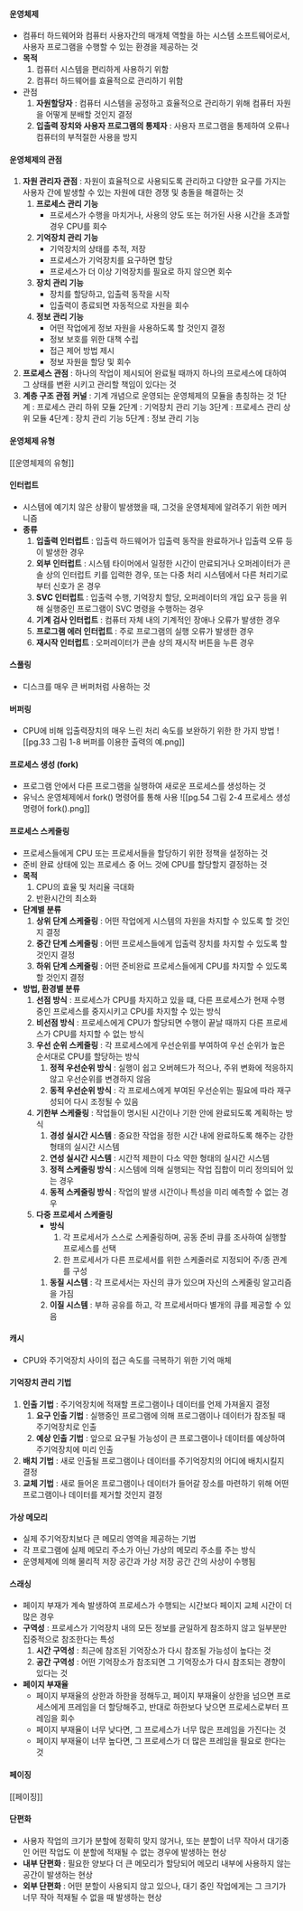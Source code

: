 #### 운영체제
- 컴퓨터 하드웨어와 컴퓨터 사용자간의 매개체 역할을 하는 시스템 소프트웨어로서, 사용자 프로그램을 수행할 수 있는 환경을 제공하는 것
- **목적**
	1. 컴퓨터 시스템을 편리하게 사용하기 위함
	2. 컴퓨터 하드웨어를 효율적으로 관리하기 위함
- 관점
	1. **자원할당자** : 컴퓨터 시스템을 공정하고 효율적으로 관리하기 위해 컴퓨터 자원을 어떻게 분배할 것인지 결정
	2. **입출력 장치와 사용자 프로그램의 통제자** : 사용자 프로그램을 통제하여 오류나 컴퓨터의 부적절한 사용을 방지

#### 운영체제의 관점
1. **자원 관리자 관점** : 자원이 효율적으로 사용되도록 관리하고 다양한 요구를 가지는 사용자 간에 발생할 수 있는 자원에 대한 경쟁 및 충돌을 해결하는 것
	1. **프로세스 관리 기능**
		- 프로세스가 수행을 마치거나, 사용의 양도 또는 허가된 사용 시간을 초과할 경우 CPU를 회수
	2. **기억장치 관리 기능**
		- 기억장치의 상태를 추적, 저장
		- 프로세스가 기억장치를 요구하면 할당
		- 프로세스가 더 이상 기억장치를 필요로 하지 않으면 회수
	3. **장치 관리 기능**
		- 장치를 할당하고, 입출력 동작을 시작
		- 입출력이 종료되면 자동적으로 자원을 회수
	4. **정보 관리 기능**
		- 어떤 작업에게 정보 자원을 사용하도록 할 것인지 결정
		- 정보 보호를 위한 대책 수립
		- 접근 제어 방법 제시
		- 정보 자원을 할당 및 회수
2. **프로세스 관점** : 하나의 작업이 제시되어 완료될 때까지 하나의 프로세스에 대하여 그 상태를 변환 시키고 관리할 책임이 있다는 것
3. **계층 구조 관점**
	**커널** : 기계 개념으로 운영되는 운영체제의 모듈을 총칭하는 것
	1단계 : 프로세스 관리 하위 모듈
	2단계 : 기억장치 관리 기능
	3단계 : 프로세스 관리 상위 모듈
	4단계 : 장치 관리 기능
	5단계 : 정보 관리 기능

#### 운영체제 유형
[[운영체제의 유형]]
#### 인터럽트
- 시스템에 예기치 않은 상황이 발생했을 때, 그것을 운영체제에 알려주기 위한 메커니즘
- **종류**
	1. **입출력 인터럽트** : 입출력 하드웨어가 입출력 동작을 완료하거나 입출력 오류 등이 발생한 경우
	2. **외부 인터럽트** : 시스템 타이머에서 일정한 시간이 만료되거나 오퍼레이터가 콘솔 상의 인터럽트 키를 입력한 경우, 또는 다중 처리 시스템에서 다른 처리기로부터 신호가 온 경우
	3. **SVC 인터럽트** : 입출력 수행, 기억장치 할당, 오퍼레이터의 개입 요구 등을 위해 실행중인 프로그램이 SVC 명령을 수행하는 경우
	4. **기계 검사 인터럽트** : 컴퓨터 자체 내의 기계적인 장애나 오류가 발생한 경우
	5. **프로그램 에러 인터럽트** : 주로 프로그램의 실행 오류가 발생한 경우
	6. **재시작 인터럽트** : 오퍼레이터가 콘솔 상의 재시작 버튼을 누른 경우
#### 스풀링
- 디스크를 매우 큰 버퍼처럼 사용하는 것
#### 버퍼링
- CPU에 비해 입출력장치의 매우 느린 처리 속도를 보완하기 위한 한 가지 방법
![[pg.33 그림 1-8 버퍼를 이용한 출력의 예.png]]
#### 프로세스 생성 (fork)
- 프로그램 안에서 다른 프로그램을 실행하여 새로운 프로세스를 생성하는 것
- 유닉스 운영체제에서 fork() 명령어를 통해 사용
![[pg.54 그림 2-4 프로세스 생성 명령어 fork().png]]
#### 프로세스 스케줄링
- 프로세스들에게 CPU 또는 프로세서들을 할당하기 위한 정책을 설정하는 것
- 준비 완료 상태에 있는 프로세스 중 어느 것에 CPU를 할당할지 결정하는 것
- **목적**
	1. CPU의 효율 및 처리율 극대화
	2. 반환시간의 최소화
- **단계별 분류**
	1. **상위 단계 스케줄링** : 어떤 작업에게 시스템의 자원을 차지할 수 있도록 할 것인지 결정
	2. **중간 단계 스케줄링** : 어떤 프로세스들에게 입출력 장치를 차지할 수 있도록 할 것인지 결정
	3. **하위 단계 스케줄링** : 어떤 준비완료 프로세스들에게 CPU를 차지할 수 있도록 할 것인지 결정
- **방법, 환경별 분류**
	1. **선점 방식** : 프로세스가 CPU를 차지하고 있을 떄, 다른 프로세스가 현재 수행 중인 프로세스를 중지시키고 CPU를 차지할 수 있는 방식
	2. **비선점 방식** : 프로세스에게 CPU가 할당되면 수행이 끝날 때까지 다른 프로세스가 CPU를 차지할 수 없는 방식
	3. **우선 순위 스케줄링** : 각 프로세스에게 우선순위를 부여하여 우선 순위가 높은 순서대로 CPU를 할당하는 방식
		1. **정적 우선순위 방식** : 실행이 쉽고 오버헤드가 적으나, 주위 변화에 적응하지 않고 우선순위를 변경하지 않음
		2. **동적 우선순위 방식** : 각 프로세스에게 부여된 우선순위는 필요에 따라 재구성되어 다시 조정될 수 있음
	4. **기한부 스케줄링** : 작업들이 명시된 시간이나 기한 안에 완료되도록 계획하는 방식
		1. **경성 실시간 시스템** : 중요한 작업을 정한 시간 내에 완료하도록 해주는 강한 형태의 실시간 시스템
		2. **연성 실시간 시스템** : 시간적 제한이 다소 약한 형태의 실시간 시스템
		3. **정적 스케줄링 방식** : 시스템에 의해 실행되는 작업 집합이 미리 정의되어 있는 경우
		4. **동적 스케줄링 방식** : 작업의 발생 시간이나 특성을 미리 예측할 수 없는 경우
	5. **다중 프로세서 스케줄링**
		- **방식**
			1. 각 프로세서가 스스로 스케줄링하며, 공동 준비 큐를 조사하여 실행할 프로세스를 선택
			2. 한 프로세서가 다른 프로세서를 위한 스케줄러로 지정되어 주/종 관계를 구성
		1. **동질 시스템** : 각 프로세서는 자신의 큐가 있으며 자신의 스케줄링 알고리즘을 가짐
		2. **이질 시스템** : 부하 공유를 하고, 각 프로세서마다 별개의 큐를 제공할 수 있음
#### 캐시
- CPU와 주기억장치 사이의 접근 속도를 극복하기 위한 기억 매체
#### 기억장치 관리 기법
1. **인출 기법** : 주기억장치에 적재할 프로그램이나 데이터를 언제 가져올지 결정
	1. **요구 인출 기법** : 실행중인 프로그램에 의해 프로그램이나 데이터가 참조될 때 주기억장치로 인출
	2. **예상 인출 기법** : 앞으로 요구될 가능성이 큰 프로그램이나 데이터를 예상하여 주기억장치에 미리 인출
2. **배치 기법** : 새로 인출될 프로그램이나 데이터를 주기억장치의 어디에 배치시킬지 결정
3. **교체 기법** : 새로 들어온 프로그램이나 데이터가 들어갈 장소를 마련하기 위해 어떤 프로그램이나 데이터를 제거할 것인지 결정

#### 가상 메모리
- 실제 주기억장치보다 큰 메모리 영역을 제공하는 기법
- 각 프로그램에 실제 메모리 주소가 아닌 가상의 메모리 주소를 주는 방식
- 운영체제에 의해 물리적 저장 공간과 가상 저장 공간 간의 사상이 수행됨
#### 스래싱
- 페이지 부재가 계속 발생하여 프로세스가 수행되는 시간보다 페이지 교체 시간이 더 많은 경우
- **구역성** : 프로세스가 기억장치 내의 모든 정보를 균일하게 참조하지 않고 일부분만 집중적으로 참조한다는 특성
	1. **시간 구역성** : 최근에 참조된 기억장소가 다시 참조될 가능성이 높다는 것
	2. **공간 구역성** : 어떤 기억장소가 참조되면 그 기억장소가 다시 참조되는 경향이 있다는 것
- **페이지 부재율**
	- 페이지 부재율의 상한과 하한을 정해두고, 페이지 부재율이 상한을 넘으면 프로세스에게 프레임을 더 할당해주고, 반대로 하한보다 낮으면 프로세스로부터 프레임을 회수
	- 페이지 부재율이 너무 낮다면, 그 프로세스가 너무 많은 프레임을 가진다는 것
	- 페이지 부재율이 너무 높다면, 그 프로세스가 더 많은 프레임을 필요로 한다는 것
#### 페이징
[[페이징]]

#### 단편화
- 사용자 작업의 크기가 분할에 정확히 맞지 않거나, 또는 분할이 너무 작아서 대기중인 어떤 작업도 이 분할에 적재될 수 없는 경우에 발생하는 현상
- **내부 단편화** : 필요한 양보다 더 큰 메모리가 할당되어 메모리 내부에 사용하지 않는 공간이 발생하는 현상
- **외부 단편화** : 어떤 분할이 사용되지 않고 있으나, 대기 중인 작업에게는 그 크기가 너무 작아 적재될 수 없을 때 발생하는 현상